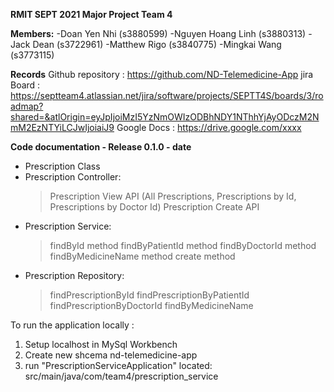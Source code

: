 **RMIT SEPT 2021 Major Project Team 4**

**Members:**
-Doan Yen Nhi (s3880599)
-Nguyen Hoang Linh (s3880313)
-Jack Dean (s3722961)
-Matthew Rigo (s3840775)
-Mingkai Wang (s3773115)

**Records**
Github repository : https://github.com/ND-Telemedicine-App
jira Board : https://septteam4.atlassian.net/jira/software/projects/SEPTT4S/boards/3/roadmap?shared=&atlOrigin=eyJpIjoiMzI5YzNmOWIzODBhNDY1NThhYjAyODczM2NmM2EzNTYiLCJwIjoiaiJ9
Google Docs : https://drive.google.com/xxxx

**Code documentation - Release 0.1.0 - date**
- Prescription Class
- Prescription Controller:
  > Prescription View API (All Prescriptions, Prescriptions by Id, Prescriptions by Doctor Id)
  > Prescription Create API
- Prescription Service:
  > findById method
  > findByPatientId method
  > findByDoctorId method
  > findByMedicineName method
  > create method
- Prescription Repository:
  > findPrescriptionById
  > findPrescriptionByPatientId
  > findPrescriptionByDoctorId
  > findByMedicineName

To run the application locally :

1. Setup localhost in MySql Workbench
2. Create new shcema nd-telemedicine-app
3. run "PrescriptionServiceApplication" located: src/main/java/com/team4/prescription_service